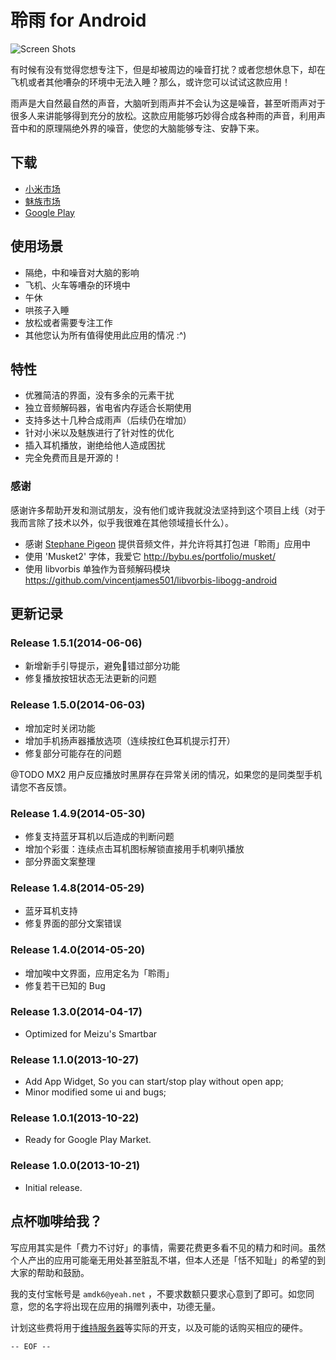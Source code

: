 # 聆雨 for Android

![Screen Shots](http://files.gracecode.com/2014_05_29/1401368232.png)

有时候有没有觉得您想专注下，但是却被周边的噪音打扰？或者您想休息下，却在飞机或者其他嘈杂的环境中无法入睡？那么，或许您可以试试这款应用！

雨声是大自然最自然的声音，大脑听到雨声并不会认为这是噪音，甚至听雨声对于很多人来讲能够得到充分的放松。这款应用能够巧妙得合成各种雨的声音，利用声音中和的原理隔绝外界的噪音，使您的大脑能够专注、安静下来。

## 下载

- [小米市场](http://app.xiaomi.com/detail/63028)
- [魅族市场](http://app.meizu.com/phone/apps/e6adf49e7f484fe18c6510e79cbbc9a8)
- [Google Play](https://play.google.com/store/apps/details?id=com.gracecode.android.rain)


## 使用场景

* 隔绝，中和噪音对大脑的影响
* 飞机、火车等嘈杂的环境中
* 午休
* 哄孩子入睡
* 放松或者需要专注工作
* 其他您认为所有值得使用此应用的情况 :^)


## 特性

- 优雅简洁的界面，没有多余的元素干扰
- 独立音频解码器，省电省内存适合长期使用
- 支持多达十几种合成雨声（后续仍在增加）
- 针对小米以及魅族进行了针对性的优化
- 插入耳机播放，谢绝给他人造成困扰
- 完全免费而且是开源的！


### 感谢

感谢许多帮助开发和测试朋友，没有他们或许我就没法坚持到这个项目上线（对于我而言除了技术以外，似乎我很难在其他领域擅长什么）。

- 感谢 [Stephane Pigeon](https://twitter.com/audiosampling) 提供音频文件，并允许将其打包进「聆雨」应用中
- 使用 'Musket2' 字体，我爱它 http://bybu.es/portfolio/musket/
- 使用 libvorbis 单独作为音频解码模块 https://github.com/vincentjames501/libvorbis-libogg-android


## 更新记录

### Release 1.5.1(2014-06-06)

- 新增新手引导提示，避免错过部分功能
- 修复播放按钮状态无法更新的问题

### Release 1.5.0(2014-06-03)

- 增加定时关闭功能
- 增加手机扬声器播放选项（连续按红色耳机提示打开）
- 修复部分可能存在的问题

@TODO MX2 用户反应播放时黑屏存在异常关闭的情况，如果您的是同类型手机请您不吝反馈。

### Release 1.4.9(2014-05-30)

- 修复支持蓝牙耳机以后造成的判断问题
- 增加个彩蛋：连续点击耳机图标解锁直接用手机喇叭播放
- 部分界面文案整理

### Release 1.4.8(2014-05-29)

- 蓝牙耳机支持
- 修复界面的部分文案错误

### Release 1.4.0(2014-05-20)

- 增加唉中文界面，应用定名为「聆雨」
- 修复若干已知的 Bug

### Release 1.3.0(2014-04-17)

- Optimized for Meizu's Smartbar

### Release 1.1.0(2013-10-27)

- Add App Widget, So you can start/stop play without open app;
- Minor modified some ui and bugs;

### Release 1.0.1(2013-10-22)

- Ready for Google Play Market.

### Release 1.0.0(2013-10-21)

- Initial release.


## 点杯咖啡给我？

写应用其实是件「费力不讨好」的事情，需要花费更多看不见的精力和时间。虽然个人产出的应用可能毫无用处甚至脏乱不堪，但本人还是「恬不知耻」的希望的到大家的帮助和鼓励。

我的支付宝帐号是 ```amdk6@yeah.net``` ，不要求数额只要求心意到了即可。如您同意，您的名字将出现在应用的捐赠列表中，功德无量。

计划这些费将用于[维持服务器](https://mos.meituan.com/r/71f9f5e918)等实际的开支，以及可能的话购买相应的硬件。

```-- EOF --```

